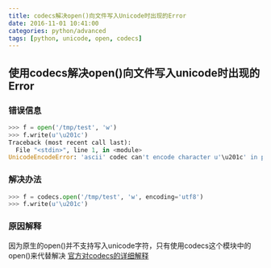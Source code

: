 ```yaml
---
title: codecs解决open()向文件写入Unicode时出现的Error
date: 2016-11-01 10:41:00
categories: python/advanced
tags: [python, unicode, open, codecs]
---
```


## 使用codecs解决open()向文件写入unicode时出现的Error
### 错误信息
``` python
>>> f = open('/tmp/test', 'w')
>>> f.write(u'\u201c')
Traceback (most recent call last):
  File "<stdin>", line 1, in <module>
UnicodeEncodeError: 'ascii' codec can't encode character u'\u201c' in position 0: ordinal not in range(128)
```

### 解决办法
``` python
>>> f = codecs.open('/tmp/test', 'w', encoding='utf8')
>>> f.write(u'\u201c')
```

### 原因解释
因为原生的open()并不支持写入unicode字符，只有使用codecs这个模块中的open()来代替解决
[官方对codecs的详细解释](https://docs.python.org/2/library/codecs.html)
